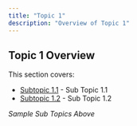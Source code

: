 ```yaml
---
title: "Topic 1"
description: "Overview of Topic 1"
---
```


## Topic 1 Overview

This section covers:
- [Subtopic 1.1](subtopic1) - Sub Topic 1.1
- [Subtopic 1.2](subtopic2) - Sub Topic 1.2

*Sample Sub Topics Above*
